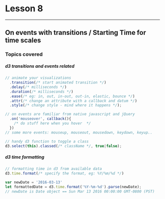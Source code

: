 # Lesson 8
---

## On events with transitions / Starting Time for time scales

### Topics covered

##### d3 transitions and events related
```js
// animate your visualizations
  .transition(/* start animated transition */)
  .delay(/* milliseconds */)
  .duration(/* milliseconds */)
  .ease(/* eg: in, out, in-out, out-in, elastic, bounce */)
  .attr(/* change an attribute with a callback and datum */)
  .style(/* change style - mind where it happens */);

// on events are familiar from native javascript and jQuery
  .on('mouseover', callback(){
    /* do stuff here when you hover  */
  })
// some more events: mouseup, mouseout, mousedown, keydown, keyup..

// handy d3 function to toggle a class
d3.select(this).classed(/* className */, true|false);
```

##### d3 time formatting
```js
// formatting time in d3 from available data
d3.time.format(/* specify the format, eg: %Y/%m/%d */)

var newDate = '2016-03-13'
let formattedDate = d3.time.format('%Y-%m-%d').parse(newDate);
// newDate is Date object == Sun Mar 13 2016 00:00:00 GMT-0800 (PST)
```